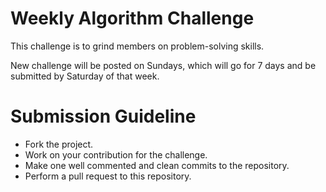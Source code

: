 # Weekly Algorithm Challenge
This challenge is to grind members on problem-solving skills.


New challenge will be posted on Sundays, which will go for 7 days and be submitted by Saturday of that week. 

# Submission Guideline

- Fork the project.
- Work on your contribution for the challenge.
- Make one well commented and clean commits to the repository.
- Perform a pull request to this repository.
